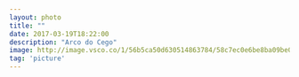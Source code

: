```yaml
---
layout: photo
title: ""
date: 2017-03-19T18:22:00
description: "Arco do Cego"
image: http://image.vsco.co/1/56b5ca50d630514863784/58c7ec0e6be8ba09be000005/1600x905/d53a9978-a930-4bd2-a4fc-4ea3f4ce3ee1537049428.jpg
tag: 'picture'
---
```



